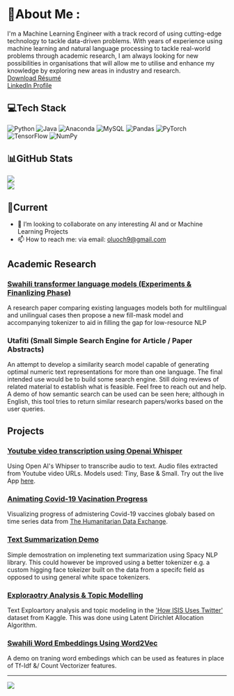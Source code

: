 # 💫About Me :
I'm a Machine Learning Engineer with a track record of using cutting-edge technology to tackle data-driven problems. With years of experience using machine learning and natural language processing to tackle real-world problems through academic research, I am always looking for new possibilities in organisations that will allow me to utilise and enhance my knowledge by exploring new areas in industry and research. \
[Download Résumé](https://github.com/e-olang/e-olang/blob/main/Files/eolang_resume.pdf) <br>
[LinkedIn Profile](https://www.linkedin.com/in/eolang/)

## 💻Tech Stack
![Python](https://img.shields.io/badge/python-3670A0?style=plastic&logo=python&logoColor=ffdd54) ![Java](https://img.shields.io/badge/java-%23ED8B00.svg?style=plastic&logo=java&logoColor=white) ![Anaconda](https://img.shields.io/badge/Anaconda-%2344A833.svg?style=plastic&logo=anaconda&logoColor=white) ![MySQL](https://img.shields.io/badge/mysql-%2300f.svg?style=plastic&logo=mysql&logoColor=white) ![Pandas](https://img.shields.io/badge/pandas-%23150458.svg?style=plastic&logo=pandas&logoColor=white) ![PyTorch](https://img.shields.io/badge/PyTorch-%23EE4C2C.svg?style=plastic&logo=PyTorch&logoColor=white) ![TensorFlow](https://img.shields.io/badge/TensorFlow-%23FF6F00.svg?style=plastic&logo=TensorFlow&logoColor=white) ![NumPy](https://img.shields.io/badge/numpy-%23013243.svg?style=plastic&logo=numpy&logoColor=white)

## 📊GitHub Stats
<!---![](https://github-readme-stats.vercel.app/api?username=e-olang&theme=react&hide_border=true&include_all_commits=false&count_private=false)<br/> -->
![](https://github-readme-streak-stats.herokuapp.com/?user=e-olang&theme=react&hide_border=true)<br/>
![](https://github-readme-stats.vercel.app/api/top-langs/?username=e-olang&theme=react&hide_border=true&include_all_commits=false&count_private=false&layout=compact)

## 🌱Current
- 👯 I’m looking to collaborate on any interesting AI and or Machine Learning Projects
- 📫 How to reach me: via email: oluoch9@gmail.com

## Academic Research

### [Swahili transformer language models (Experiments & Finanlizing Phase)](https://huggingface.co/TUS)
A research paper comparing existing languages models both for multilingual and unilingual cases then propose a new fill-mask model and accompanying tokenizer to aid in filling the gap for low-resource NLP

### Utafiti (Small Simple Search Engine for Article / Paper Abstracts)
An attempt to develop a similarity search model capable of generating optimal numeric text representations for more than one language. The final intended use would be to build some search engine. Still doing reviews of related material to establish what is feasible. Feel free to reach out and help. A demo of how semantic search can be used can be seen here; although in English, this tool tries to return similar research papers/works based on the user queries.


## Projects
### [Youtube video transcription using Openai Whisper](https://github.com/e-olang/NLP/tree/main/Whipser%20ASR)
Using Open AI's Whipser to transcribe audio to text. Audio files extracted from Youtube video URLs. Models used: Tiny, Base & Small.
Try out the live App [here](https://huggingface.co/spaces/eolang/Whisper-Transcriber).

### [Animating Covid-19 Vacination Progress](https://github.com/e-olang/Drafts/tree/master/Visualizations/Covid19%20Vaccination%20Time%20Series)
Visualizing progress of admistering Covid-19 vaccines globaly based on time series data from [The Humanitarian Data Exchange](https://data.humdata.org/dataset/covid-19-vaccinations). 

### [Text Summarization Demo](https://github.com/e-olang/NLP/blob/main/Text%20Summarization/v1.ipynb)
Simple demostration on impleneting text summarization using Spacy NLP library. This could however be improved using a better tokenizer e.g. a custom higging face tokeizer built on the data from a specifc field as opposed to using general white space tokenizers.

### [Exploraotry Analysis & Topic Modelling](https://github.com/e-olang/NLP/blob/main/Topic%20Modelling/topic_modelling_v2.ipynb)
Text Exploartory analysis and topic modeling in the ['How ISIS Uses Twitter'](https://www.kaggle.com/datasets/fifthtribe/how-isis-uses-twitter) dataset from Kaggle. This was done using Latent Dirichlet Allocation Algorithm.


### [Swahili Word Embeddings Using Word2Vec](https://github.com/e-olang/NLP/tree/main/Swahili/Word2Vec%20-%20Model)
A demo on traning word embedings which can be used as features in place of Tf-Idf &/ Count Vectorizer features.

---
[![](https://visitcount.itsvg.in/api?id=e-olang&icon=0&color=0)](https://visitcount.itsvg.in)

